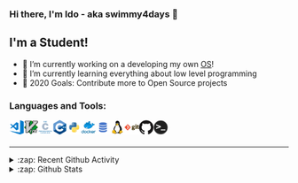 ### Hi there, I'm Ido - aka swimmy4days 👋
## I'm a Student!

- 🔭 I’m currently working on a developing my own [OS](https://github.com/poormans-os/pmos)!
- 🌱 I’m currently learning everything about low level programming
- 🥅 2020 Goals: Contribute more to Open Source projects

### Languages and Tools:

<img align="left" alt="Visual Studio Code" width="26px" src="https://raw.githubusercontent.com/github/explore/80688e429a7d4ef2fca1e82350fe8e3517d3494d/topics/visual-studio-code/visual-studio-code.png" />
<img align="left" alt="Vim" width="26px" src="https://raw.githubusercontent.com/github/explore/361e2821e2dea67711cde99c9c40ed357061cf27/topics/vim/vim.png" />
<img align="left" alt="C" width="26px" src="https://raw.githubusercontent.com/github/explore/80688e429a7d4ef2fca1e82350fe8e3517d3494d/topics/c/c.png" />
<img align="left" alt="C++" width="26px" src="https://raw.githubusercontent.com/github/explore/80688e429a7d4ef2fca1e82350fe8e3517d3494d/topics/cpp/cpp.png" />
<img align="left" alt="Python" width="26px" src="https://raw.githubusercontent.com/github/explore/80688e429a7d4ef2fca1e82350fe8e3517d3494d/topics/python/python.png" />
<img align="left" alt="Docker" width="26px" src="https://raw.githubusercontent.com/github/explore/80688e429a7d4ef2fca1e82350fe8e3517d3494d/topics/docker/docker.png" />
<img align="left" alt="SQL" width="26px" src="https://raw.githubusercontent.com/github/explore/80688e429a7d4ef2fca1e82350fe8e3517d3494d/topics/sql/sql.png" />
<img align="left" alt="Linux" width="26px" src="https://raw.githubusercontent.com/github/explore/80688e429a7d4ef2fca1e82350fe8e3517d3494d/topics/linux/linux.png" />
<img align="left" alt="Git" width="26px" src="https://raw.githubusercontent.com/github/explore/80688e429a7d4ef2fca1e82350fe8e3517d3494d/topics/git/git.png" />
<img align="left" alt="GitHub" width="26px" src="https://raw.githubusercontent.com/github/explore/78df643247d429f6cc873026c0622819ad797942/topics/github/github.png" />
<img align="left" alt="Terminal" width="26px" src="https://raw.githubusercontent.com/github/explore/80688e429a7d4ef2fca1e82350fe8e3517d3494d/topics/terminal/terminal.png" />

<br />
<br />

---

<details>
  <summary>:zap: Recent Github Activity</summary>
  
<!--START_SECTION:activity-->
1. 🎉 Merged PR [#11](https://github.com/poormans-os/pmos/pull/11) in [poormans-os/pmos](https://github.com/poormans-os/pmos)
2. 💪 Opened PR [#11](https://github.com/poormans-os/pmos/pull/11) in [poormans-os/pmos](https://github.com/poormans-os/pmos)
3. 🎉 Merged PR [#10](https://github.com/poormans-os/pmos/pull/10) in [poormans-os/pmos](https://github.com/poormans-os/pmos)
<!--END_SECTION:activity-->

</details>
<details>
  <summary>:zap: Github Stats</summary>

  <img align="left" alt="swimmy4days's Github Stats" src="https://github-readme-stats.swimmy4days.vercel.app/api?username=swimmy4days&show_icons=true&hide_border=true&hide_title=true" />

  <img align="left" alt="swimmy4days's Most Used Languages" src="https://github-readme-stats.swimmy4days.vercel.app/api/top-langs/?username=swimmy4days" />

</details>
